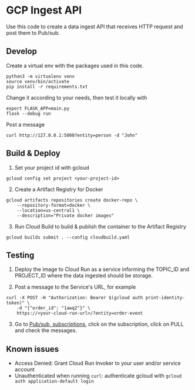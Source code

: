 # GCP Ingest API

Use this code to create a data ingest API that receives HTTP request and post them to Pub/sub.


## Develop
Create a virtual env with the packages used in this code.
```
python3 -m virtualenv venv
source venv/bin/activate
pip install -r requirements.txt
```

Change it according to your needs, then test it locally with 
```
export FLASK_APP=main.py
flask --debug run
```
Post a message
```
curl http://127.0.0.1:5000?entity=person -d "John" 
```


## Build & Deploy
1. Set your project id with gcloud
```
gcloud config set project <your-project-id>
```

2. Create a Artifact Registry for Docker
```
gcloud artifacts repositories create docker-repo \
    --repository-format=docker \
    --location=us-central1 \
    --description="Private docker images"
```

3. Run Cloud Build to build & publish the container to the Artifact Registry
```
gcloud builds submit . --config cloudbuild.yaml
```

## Testing
1. Deploy the image to Cloud Run as a service informing the TOPIC_ID and PROJECT_ID where the data ingested should be storage.

2. Post a message to the Service's URL, for example
```
curl -X POST -H "Authorization: Bearer $(gcloud auth print-identity-token)" \
    -d "{"order_id": "1awq2"}" \
    https://<your-cloud-run-url>/?entity=order-event
```

3. Go to [Pub/sub, subscriptions](https://console.cloud.google.com/cloudpubsub/subscription), click on the subscription, click on PULL and check the messages.


## Known issues
- Access Denied: Grant Cloud Run Invoker to your user and/or service account
- Unauthenticated when running `curl`: authenticate gcloud with `gcloud auth application-default login`
